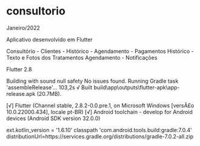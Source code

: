 # consultorio

Janeiro/2022

Aplicativo desenvolvido em Flutter

Consultório - Clientes - Histórico - Agendamento - Pagamentos
Histórico - Texto e Fotos dos Tratamentos
Agendamento - Notificações

Flutter 2.8

Building with sound null safety 
No issues found.
Running Gradle task 'assembleRelease'...                          103,2s
√  Built build\app\outputs\flutter-apk\app-release.apk (20.7MB).

[√] Flutter (Channel stable, 2.8.2-0.0.pre.1, on Microsoft Windows [versÃ£o 10.0.22000.434], locale pt-BR)
[√] Android toolchain - develop for Android devices (Android SDK version 32.0.0)

ext.kotlin_version = '1.6.10'
classpath 'com.android.tools.build:gradle:7.0.4'
distributionUrl=https\://services.gradle.org/distributions/gradle-7.0.2-all.zip

